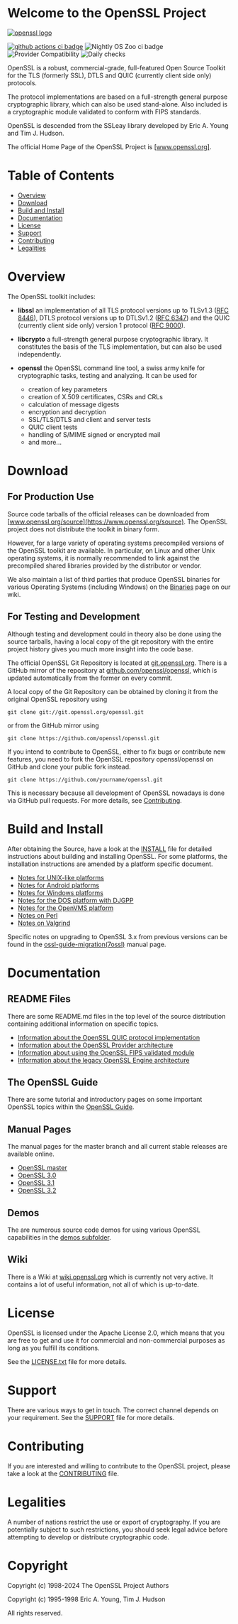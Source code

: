 # Welcome to the OpenSSL Project

[![openssl logo]][www.openssl.org]

[![github actions ci badge]][github actions ci]
![Nightly OS Zoo ci badge](https://github.com/openssl/openssl/actions/workflows/os-zoo.yml/badge.svg)
![Provider Compatibility](https://github.com/openssl/openssl/actions/workflows/provider-compatibility.yml/badge.svg)
![Daily checks](https://github.com/openssl/openssl/actions/workflows/run-checker-daily.yml/badge.svg)

OpenSSL is a robust, commercial-grade, full-featured Open Source Toolkit
for the TLS (formerly SSL), DTLS and QUIC (currently client side only)
protocols.

The protocol implementations are based on a full-strength general purpose
cryptographic library, which can also be used stand-alone. Also included is a
cryptographic module validated to conform with FIPS standards.

OpenSSL is descended from the SSLeay library developed by Eric A. Young
and Tim J. Hudson.

The official Home Page of the OpenSSL Project is [www.openssl.org].

# Table of Contents

- [Overview](#overview)
- [Download](#download)
- [Build and Install](#build-and-install)
- [Documentation](#documentation)
- [License](#license)
- [Support](#support)
- [Contributing](#contributing)
- [Legalities](#legalities)

# Overview

The OpenSSL toolkit includes:

- **libssl**
  an implementation of all TLS protocol versions up to TLSv1.3 ([RFC 8446]),
  DTLS protocol versions up to DTLSv1.2 ([RFC 6347]) and
  the QUIC (currently client side only) version 1 protocol ([RFC 9000]).

- **libcrypto**
  a full-strength general purpose cryptographic library. It constitutes the
  basis of the TLS implementation, but can also be used independently.

- **openssl**
  the OpenSSL command line tool, a swiss army knife for cryptographic tasks,
  testing and analyzing. It can be used for
    - creation of key parameters
    - creation of X.509 certificates, CSRs and CRLs
    - calculation of message digests
    - encryption and decryption
    - SSL/TLS/DTLS and client and server tests
    - QUIC client tests
    - handling of S/MIME signed or encrypted mail
    - and more...

# Download

## For Production Use

Source code tarballs of the official releases can be downloaded from
[www.openssl.org/source](https://www.openssl.org/source).
The OpenSSL project does not distribute the toolkit in binary form.

However, for a large variety of operating systems precompiled versions
of the OpenSSL toolkit are available. In particular, on Linux and other
Unix operating systems, it is normally recommended to link against the
precompiled shared libraries provided by the distributor or vendor.

We also maintain a list of third parties that produce OpenSSL binaries for
various Operating Systems (including Windows) on the [Binaries] page on our
wiki.

## For Testing and Development

Although testing and development could in theory also be done using
the source tarballs, having a local copy of the git repository with
the entire project history gives you much more insight into the
code base.

The official OpenSSL Git Repository is located at [git.openssl.org].
There is a GitHub mirror of the repository at [github.com/openssl/openssl],
which is updated automatically from the former on every commit.

A local copy of the Git Repository can be obtained by cloning it from
the original OpenSSL repository using

    git clone git://git.openssl.org/openssl.git

or from the GitHub mirror using

    git clone https://github.com/openssl/openssl.git

If you intend to contribute to OpenSSL, either to fix bugs or contribute
new features, you need to fork the OpenSSL repository openssl/openssl on
GitHub and clone your public fork instead.

    git clone https://github.com/yourname/openssl.git

This is necessary because all development of OpenSSL nowadays is done via
GitHub pull requests. For more details, see [Contributing](#contributing).

# Build and Install

After obtaining the Source, have a look at the [INSTALL](INSTALL.md) file for
detailed instructions about building and installing OpenSSL. For some
platforms, the installation instructions are amended by a platform specific
document.

- [Notes for UNIX-like platforms](NOTES-UNIX.md)
- [Notes for Android platforms](NOTES-ANDROID.md)
- [Notes for Windows platforms](NOTES-WINDOWS.md)
- [Notes for the DOS platform with DJGPP](NOTES-DJGPP.md)
- [Notes for the OpenVMS platform](NOTES-VMS.md)
- [Notes on Perl](NOTES-PERL.md)
- [Notes on Valgrind](NOTES-VALGRIND.md)

Specific notes on upgrading to OpenSSL 3.x from previous versions can be found
in the [ossl-guide-migration(7ossl)] manual page.

# Documentation

## README Files

There are some README.md files in the top level of the source distribution
containing additional information on specific topics.

- [Information about the OpenSSL QUIC protocol implementation](README-QUIC.md)
- [Information about the OpenSSL Provider architecture](README-PROVIDERS.md)
- [Information about using the OpenSSL FIPS validated module](README-FIPS.md)
- [Information about the legacy OpenSSL Engine architecture](README-ENGINES.md)

## The OpenSSL Guide

There are some tutorial and introductory pages on some important OpenSSL topics
within the [OpenSSL Guide].

## Manual Pages

The manual pages for the master branch and all current stable releases are
available online.

- [OpenSSL master](https://www.openssl.org/docs/manmaster)
- [OpenSSL 3.0](https://www.openssl.org/docs/man3.0)
- [OpenSSL 3.1](https://www.openssl.org/docs/man3.1)
- [OpenSSL 3.2](https://www.openssl.org/docs/man3.2)

## Demos

The are numerous source code demos for using various OpenSSL capabilities in the
[demos subfolder](./demos).

## Wiki

There is a Wiki at [wiki.openssl.org] which is currently not very active.
It contains a lot of useful information, not all of which is up-to-date.

# License

OpenSSL is licensed under the Apache License 2.0, which means that
you are free to get and use it for commercial and non-commercial
purposes as long as you fulfill its conditions.

See the [LICENSE.txt](LICENSE.txt) file for more details.

# Support

There are various ways to get in touch. The correct channel depends on
your requirement. See the [SUPPORT](SUPPORT.md) file for more details.

# Contributing

If you are interested and willing to contribute to the OpenSSL project,
please take a look at the [CONTRIBUTING](CONTRIBUTING.md) file.

# Legalities

A number of nations restrict the use or export of cryptography. If you are
potentially subject to such restrictions, you should seek legal advice before
attempting to develop or distribute cryptographic code.

# Copyright

Copyright (c) 1998-2024 The OpenSSL Project Authors

Copyright (c) 1995-1998 Eric A. Young, Tim J. Hudson

All rights reserved.

<!-- Links  -->

[www.openssl.org]: https://www.openssl.org 'OpenSSL Homepage'
[git.openssl.org]: https://git.openssl.org 'OpenSSL Git Repository'
[git.openssl.org]: https://git.openssl.org 'OpenSSL Git Repository'
[github.com/openssl/openssl]: https://github.com/openssl/openssl 'OpenSSL GitHub Mirror'
[wiki.openssl.org]: https://wiki.openssl.org 'OpenSSL Wiki'
[ossl-guide-migration(7ossl)]: https://www.openssl.org/docs/manmaster/man7/ossl-guide-migration.html 'OpenSSL Migration Guide'
[RFC 8446]: https://tools.ietf.org/html/rfc8446
[RFC 6347]: https://tools.ietf.org/html/rfc6347
[RFC 9000]: https://tools.ietf.org/html/rfc9000
[Binaries]: https://wiki.openssl.org/index.php/Binaries 'List of third party OpenSSL binaries'
[OpenSSL Guide]: https://www.openssl.org/docs/manmaster/man7/ossl-guide-introduction.html 'An introduction to OpenSSL'

<!-- Logos and Badges -->

[openssl logo]: doc/images/openssl.svg 'OpenSSL Logo'
[github actions ci badge]: https://github.com/openssl/openssl/workflows/GitHub%20CI/badge.svg 'GitHub Actions CI Status'
[github actions ci]: https://github.com/openssl/openssl/actions?query=workflow%3A%22GitHub+CI%22 'GitHub Actions CI'
[appveyor badge]: https://ci.appveyor.com/api/projects/status/8e10o7xfrg73v98f/branch/master?svg=true 'AppVeyor Build Status'
[appveyor jobs]: https://ci.appveyor.com/project/openssl/openssl/branch/master 'AppVeyor Jobs'
